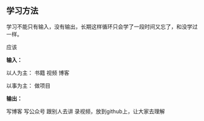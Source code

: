 ## 学习方法
学习不能只有输入，没有输出，长期这样循环只会学了一段时间又忘了，和没学过一样。

应该



**输入：**

以人为主：
书籍
视频
博客

以事为主：
做项目


**输出：**

写博客
写公众号
跟别人去讲
录视频，放到github上，让大家去理解
